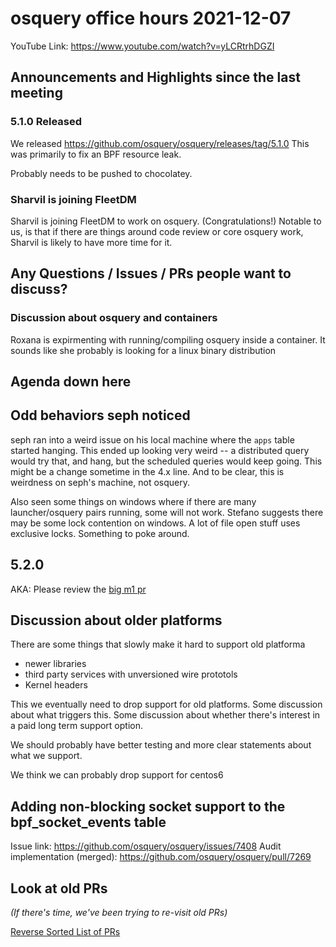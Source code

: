 # osquery office hours 2021-12-07

YouTube Link: https://www.youtube.com/watch?v=yLCRtrhDGZI

## Announcements and Highlights since the last meeting

### 5.1.0 Released

We released https://github.com/osquery/osquery/releases/tag/5.1.0 This was primarily to fix an BPF resource leak.

Probably needs to be pushed to chocolatey.

### Sharvil is joining FleetDM

Sharvil is joining FleetDM to work on osquery. (Congratulations!) Notable to us, is that if there are things around code review or core osquery 
work, Sharvil is likely to have more time for it. 

## Any Questions / Issues / PRs people want to discuss?

### Discussion about osquery and containers

Roxana is expirmenting with running/compiling osquery inside a container. It sounds like she probably is looking for a linux binary distribution

## Agenda down here

## Odd behaviors seph noticed

seph ran into a weird issue on his local machine where the `apps` table started hanging. This ended up looking very weird -- a distributed query would try that, and hang, but the scheduled queries would keep going. This might be a change sometime in the 4.x line. And to be clear, this is weirdness on seph's machine, not osquery. 

Also seen some things on windows where if there are many launcher/osquery pairs running, some will not work. Stefano suggests there may be some lock contention on windows. A lot of file open stuff uses exclusive locks. Something to poke around. 

## 5.2.0

AKA: Please review the [big m1 pr](https://github.com/osquery/osquery/pull/7330)

## Discussion about older platforms

There are some things that slowly make it hard to support old platforma
* newer libraries
* third party services with unversioned wire prototols
* Kernel headers

This we eventually need to drop support for old platforms. Some discussion about what triggers this. Some discussion about whether there's interest in a paid long term support option.

We should probably have better testing and more clear statements about what we support. 

We think we can probably drop support for centos6

## Adding non-blocking socket support to the bpf_socket_events table

Issue link: https://github.com/osquery/osquery/issues/7408
Audit implementation (merged): https://github.com/osquery/osquery/pull/7269

## Look at old PRs 

_(If there's time, we've been trying to re-visit old PRs)_

[Reverse Sorted List of PRs](https://github.com/osquery/osquery/pulls?q=is%3Apr+is%3Aopen+sort%3Acreated-asc)
